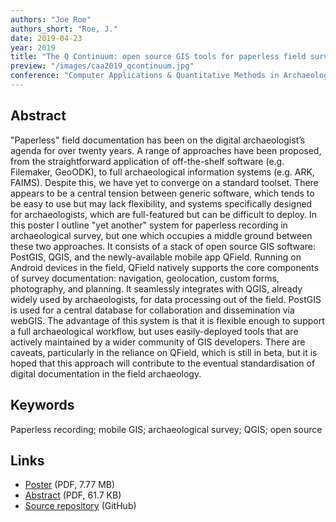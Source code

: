 ```yaml
---
authors: "Joe Roe"
authors_short: "Roe, J."
date: 2019-04-23
year: 2019
title: "The Q Continuum: open source GIS tools for paperless field survey"
preview: "/images/caa2019_qcontinuum.jpg"
conference: "Computer Applications & Quantitative Methods in Archaeology (CAA), Kraków"
---
```


## Abstract

"Paperless" field documentation has been on the digital archaeologist’s agenda for over twenty years. A range of approaches have been proposed, from the straightforward application of off-the-shelf software (e.g. Filemaker, GeoODK), to full archaeological information systems (e.g. ARK, FAIMS). Despite this, we have yet to converge on a standard toolset. There appears to be a central tension between generic software, which tends to be easy to use but may lack flexibility, and systems specifically designed for archaeologists, which are full-featured but can be difficult to deploy. In this poster I outline "yet another" system for paperless recording in archaeological survey, but one which occupies a middle ground between these two approaches. It consists of a stack of open source GIS software: PostGIS, QGIS, and the newly-available mobile app QField. Running on Android devices in the field, QField natively supports the core components of survey documentation: navigation, geolocation, custom forms, photography, and planning. It seamlessly integrates with QGIS, already widely used by archaeologists, for data processing out of the field. PostGIS is used for a central database for collaboration and dissemination via webGIS. The advantage of this system is that it is flexible enough to support a full archaeological workflow, but uses easily-deployed tools that are actively maintained by a wider community of GIS developers. There are caveats, particularly in the reliance on QField, which is still in beta, but it is hoped that this approach will contribute to the eventual standardisation of digital documentation in the field archaeology.

## Keywords

Paperless recording; mobile GIS; archaeological survey; QGIS; open source

## Links

* [Poster](/pdf/caa2019_qcontinuum.pdf) (PDF, 7.77 MB)
* [Abstract](/pdf/caa2019_qcontinuum_abstract.pdf) (PDF, 61.7 KB)
* [Source repository](https://github.com/joeroe/caa2019_qcontinuum) (GitHub)

